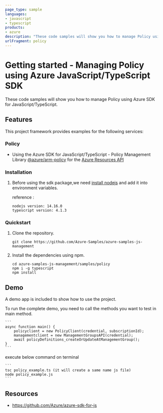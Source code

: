 ```yaml
---
page_type: sample
languages:
- javascript
- typescript
products:
- azure
description: "These code samples will show you how to manage Policy using Azure SDK for JavaScript/TypeScript."
urlFragment: policy
---
```


# Getting started - Managing Policy using Azure JavaScript/TypeScript SDK

These code samples will show you how to manage Policy using Azure SDK for JavaScript/TypeScript.

## Features

This project framework provides examples for the following services:

### Policy
* Using the Azure SDK for JavaScript/TypeScript - Policy Management Library [@azure/arm-policy](https://www.npmjs.com/package/@azure/arm-policy) for the [Azure Resources API](https://docs.microsoft.com/en-us/rest/api/resources/)


### Installation

1.  Before using the sdk package,we need [install nodejs](https://nodejs.org/en/download/) and add it into environment variables.

    reference :
    
    ```
    nodejs version: 14.16.0
    typescript version: 4.1.3
    ```

### Quickstart

1.  Clone the repository.

    ```
    git clone https://github.com/Azure-Samples/azure-samples-js-management
    ```

2.  Install the dependencies using npm.

    ```
    cd azure-samples-js-management/samples/policy
    npm i -g typescript
    npm install
    ```

## Demo

A demo app is included to show how to use the project.

To run the complete demo, you need to call the methods you want to test in main method. 

    ```
    async function main() {
        policyclient = new PolicyClient(credential, subscriptionId);
        managementclient = new ManagementGroupsAPI(credential);
        await policyDefinitions_createOrUpdateAtManagementGroup();
    }
    ```

execute below command on terminal

    ```
    tsc policy_example.ts (it will create a same name js file)
    node policy_example.js
    ```

## Resources

- https://github.com/Azure/azure-sdk-for-js
